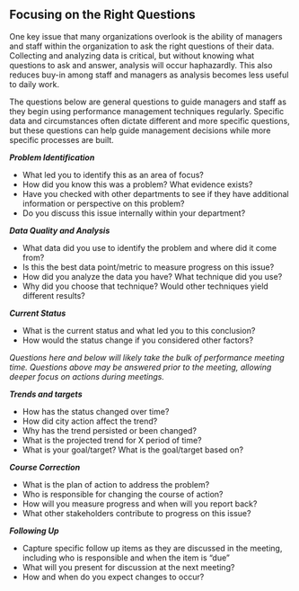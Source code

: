 ## Focusing on the Right Questions

One key issue that many organizations overlook is the ability of managers and staff within the organization to ask the right questions of their data. Collecting and analyzing data is critical, but without knowing what questions to ask and answer, analysis will occur haphazardly. This also reduces buy-in among staff and managers as analysis becomes less useful to daily work.

The questions below are general questions to guide managers and staff as they begin using performance management techniques regularly. Specific data and circumstances often dictate different and more specific questions, but these questions can help guide management decisions while more specific processes are built.

**_Problem Identification_**
* What led you to identify this as an area of focus?
* How did you know this was a problem? What evidence exists?
* Have you checked with other departments to see if they have additional information or perspective on this problem?
* Do you discuss this issue internally within your department?

**_Data Quality and Analysis_**
* What data did you use to identify the problem and where did it come from?
* Is this the best data point/metric to measure progress on this issue?
* How did you analyze the data you have? What technique did you use?
* Why did you choose that technique? Would other techniques yield different results?

**_Current Status_** 
* What is the current status and what led you to this conclusion?
* How would the status change if you considered other factors?

*Questions here and below will likely take the bulk of performance meeting time. Questions above may be answered prior to the meeting, allowing deeper focus on actions during meetings.*

**_Trends and targets_**
* How has the status changed over time?
* How did city action affect the trend?
* Why has the trend persisted or been changed?
* What is the projected trend for X period of time?
* What is your goal/target? What is the goal/target based on?

**_Course Correction_**
* What is the plan of action to address the problem?
* Who is responsible for changing the course of action?
* How will you measure progress and when will you report back?
* What other stakeholders contribute to progress on this issue?

**_Following Up_**
* Capture specific follow up items as they are discussed in the meeting, including who is responsible and when the item is “due”
* What will you present for discussion at the next meeting?
* How and when do you expect changes to occur?

